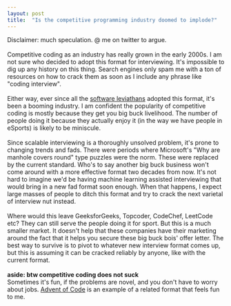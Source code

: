 ```yaml
---
layout: post
title:  "Is the competitive programming industry doomed to implode?"
---
```


<div dir="ltr"><div>Disclaimer: much speculation. @ me on twitter to argue.</div><div><br></div><div>Competitive
 coding as an industry has really grown 
in the early 2000s. I am not sure who decided to adopt this format for 
interviewing. It&#39;s impossible to dig up any history on this thing. Search engines only spam me with a ton of resources on how to 
crack them as soon as I include any phrase like &quot;coding interview&quot;.</div><div><br></div><div>Either way, ever since all the <a href="https://www.sledgeworx.io/software-leviathans/" target="_blank">software leviathans</a>
 adopted this format, it&#39;s been a booming industry. I am confident the 
popularity of competitive coding is mostly because they get you big buck
 livelihood. The number of people doing it because they actually enjoy 
it (in the way we have people in eSports) is likely to be miniscule.<br></div><div><br></div><div>Since
 scalable interviewing is a thoroughly unsolved problem, it&#39;s prone to 
changing trends and fads. There were periods where Microsoft&#39;s &quot;Why are 
manhole covers round&quot; type puzzles were the norm. These were replaced by
 the current standard. Who&#39;s to say another big buck business won&#39;t come
 around with a more effective format two decades from now. It&#39;s not hard to imagine we&#39;d be having 
machine learning assisted interviewing that would bring in a new fad 
format soon enough. When that happens, I expect large masses of people 
to ditch this format and try to crack the next varietal of interview nut
 instead.<br></div><div><br></div><div>Where would this leave 
GeeksforGeeks, Topcoder, CodeChef, LeetCode etc? They can still serve 
the people doing it for sport. But this is a much smaller market. It doesn&#39;t help that these companies have their marketing around the fact 
that it helps you secure these big buck bois&#39; offer letter. The best way
 to survive is to pivot to whatever new interview format comes up, but 
this is assuming it can be cracked reliably by anyone, like with the 
current format.<br></div><div><br></div><div><b>aside: btw competitive coding does not suck</b></div><div>Sometimes it&#39;s fun, if the problems are novel, and you don&#39;t have to worry about jobs. <a href="https://adventofcode.com/" target="_blank">Advent of Code</a> is an example of a related format that feels fun to me.<br></div><div class="gmail-adL"><br><br></div></div>
